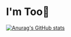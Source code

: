 # I'm Too👋

[![Anurag's GitHub stats](https://github-readme-stats.vercel.app/api?username=tookip)](https://github.com/tookip/github-readme-stats)
